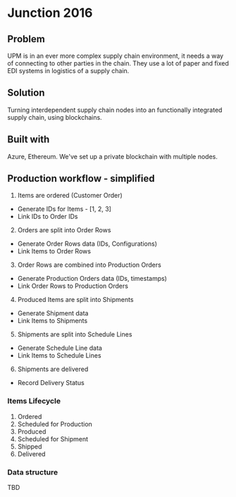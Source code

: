# Junction 2016

## Problem

UPM is in an ever more complex supply chain environment, it needs a way of connecting to other parties in the chain. They use a lot of paper and fixed EDI systems in logistics of a supply chain.

## Solution

Turning interdependent supply chain nodes into an functionally integrated supply chain, using blockchains.

## Built with

Azure, Ethereum. We've set up a private blockchain with multiple nodes.

## Production workflow - simplified


1. Items are ordered (Customer Order)

  - Generate IDs for Items - [1, 2, 3]
  - Link IDs to Order IDs

2. Orders are split into Order Rows

  - Generate Order Rows data (IDs, Configurations)
  - Link Items to Order Rows

3. Order Rows are combined into Production Orders

  - Generate Production Orders data (IDs, timestamps)
  - Link Order Rows to Production Orders

4. Produced Items are split into Shipments

  - Generate Shipment data
  - Link Items to Shipments

5. Shipments are split into Schedule Lines

  - Generate Schedule Line data
  - Link Items to Schedule Lines

6. Shipments are delivered

  - Record Delivery Status

### Items Lifecycle

1. Ordered
2. Scheduled for Production
3. Produced
4. Scheduled for Shipment
5. Shipped
6. Delivered

### Data structure

TBD
